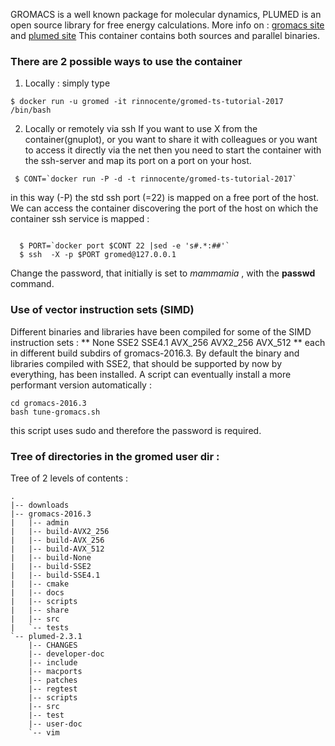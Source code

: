 
GROMACS is a well known package for molecular dynamics, 
PLUMED is an open source library for free energy calculations.
More info on : [gromacs site](http://www.gromacs.org/) and [plumed site](http://www.plumed.org/home)
This container contains both sources and parallel binaries.

### There are 2 possible ways to use the container

1. Locally : simply type
```
$ docker run -u gromed -it rinnocente/gromed-ts-tutorial-2017 /bin/bash 
```

2. Locally or remotely via ssh
If you want to use X from the container(gnuplot), or you want to share it with colleagues or you
want to access it directly via the net then you need to start the
container with the ssh-server and map its port on a port on your host.
```
 $ CONT=`docker run -P -d -t rinnocente/gromed-ts-tutorial-2017`
```
in this way (-P) the std ssh port (=22) is mapped on a free port of the host. We can access the container discovering the port of the host on which the container ssh service is mapped :
```

  $ PORT=`docker port $CONT 22 |sed -e 's#.*:##'`
  $ ssh  -X -p $PORT gromed@127.0.0.1
```
Change the password, that initially is set to *mammamia* , with the **passwd** command.

### Use of vector instruction sets (SIMD)
Different binaries and libraries have been compiled for some of the SIMD instruction sets :
** None SSE2 SSE4.1 AVX_256 AVX2_256 AVX_512 ** each in different build subdirs of gromacs-2016.3.
By default the binary and libraries compiled with SSE2, that should be supported by now by everything,
has been installed.
A script can eventually install a more performant version automatically :
```
cd gromacs-2016.3
bash tune-gromacs.sh
```
this script uses sudo and therefore the password is required.

### Tree of directories in the gromed user dir :


Tree of 2 levels of contents :
```
.
|-- downloads
|-- gromacs-2016.3
|   |-- admin
|   |-- build-AVX2_256
|   |-- build-AVX_256
|   |-- build-AVX_512
|   |-- build-None
|   |-- build-SSE2
|   |-- build-SSE4.1
|   |-- cmake
|   |-- docs
|   |-- scripts
|   |-- share
|   |-- src
|   `-- tests
`-- plumed-2.3.1
    |-- CHANGES
    |-- developer-doc
    |-- include
    |-- macports
    |-- patches
    |-- regtest
    |-- scripts
    |-- src
    |-- test
    |-- user-doc
    `-- vim
```


